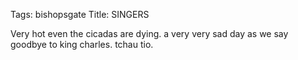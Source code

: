 Tags: bishopsgate
Title: SINGERS
  
Very hot even the cicadas are dying. a very very sad day as we say goodbye to king charles. tchau tio.  

